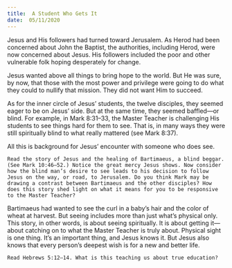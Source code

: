 ```yaml
---
title:  A Student Who Gets It
date:  05/11/2020
---
```


Jesus and His followers had turned toward Jerusalem. As Herod had been concerned about John the Baptist, the authorities, including Herod, were now concerned about Jesus. His followers included the poor and other vulnerable folk hoping desperately for change.

Jesus wanted above all things to bring hope to the world. But He was sure, by now, that those with the most power and privilege were going to do what they could to nullify that mission. They did not want Him to succeed.

As for the inner circle of Jesus’ students, the twelve disciples, they seemed eager to be on Jesus’ side. But at the same time, they seemed baffled—or blind. For example, in Mark 8:31–33, the Master Teacher is challenging His students to see things hard for them to see. That is, in many ways they were still spiritually blind to what really mattered (see Mark 8:37).

All this is background for Jesus’ encounter with someone who does see.

`Read the story of Jesus and the healing of Bartimaeus, a blind beggar. (See Mark 10:46–52.) Notice the great mercy Jesus shows. Now consider how the blind man’s desire to see leads to his decision to follow Jesus on the way, or road, to Jerusalem. Do you think Mark may be drawing a contrast between Bartimaeus and the other disciples? How does this story shed light on what it means for you to be responsive to the Master Teacher?`

Bartimaeus had wanted to see the curl in a baby’s hair and the color of wheat at harvest. But seeing includes more than just what’s physical only. This story, in other words, is about seeing spiritually. It is about getting it—about catching on to what the Master Teacher is truly about. Physical sight is one thing. It’s an important thing, and Jesus knows it. But Jesus also knows that every person’s deepest wish is for a new and better life.

`Read Hebrews 5:12–14. What is this teaching us about true education?`